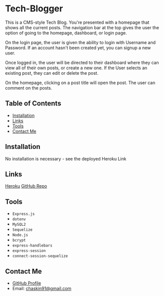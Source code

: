 # Tech-Blogger

This is a CMS-style Tech Blog. You're presented with a homepage that shows all the current posts. The navigation bar at the top gives the user the option of going to the homepage, dashboard, or login page.

On the login page, the user is given the ability to login with Username and Password. If an account hasn't been created yet, you can signup a new user.

Once logged in, the user will be directed to their dashboard where they can view all of their own posts, or create a new one. If the User selects an existing post, they can edit or delete the post.

On the homepage, clicking on a post title will open the post. The user can comment on the posts.

## Table of Contents

- [Installation](#Installation)
- [Links](#Links)
- [Tools](#Tools)
- [Contact Me](#Contact-Me)

## Installation

No installation is necessary - see the deployed Heroku Link

## Links

[Heroku]()
[GitHub Repo](https://github.com/CHaskin91/Tech-Blogger)

## Tools

- `Express.js`
- `dotenv`
- `MySQL2`
- `Sequelize`
- `Node.js`
- `bcrypt`
- `express-handlebars`
- `express-session`
- `connect-session-sequelize`

## Contact Me

- [GitHub Profile](https://github.com/CHaskin91)
- Email: chaskin91@gmail.com
